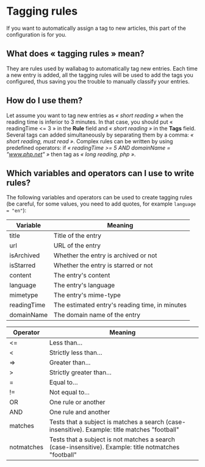 # Tagging rules


If you want to automatically assign a tag to new articles, this part of
the configuration is for you.

## What does « tagging rules » mean?

They are rules used by wallabag to automatically tag new entries. Each
time a new entry is added, all the tagging rules will be used to add the
tags you configured, thus saving you the trouble to manually classify
your entries.

## How do I use them?

Let assume you want to tag new entries as *« short reading »* when the
reading time is inferior to 3 minutes. In that case, you should put «
readingTime &lt;= 3 » in the **Rule** field and *« short reading »* in
the **Tags** field. Several tags can added simultaneously by separating
them by a comma: *« short reading, must read »*. Complex rules can be
written by using predefined operators: if *« readingTime &gt;= 5 AND
domainName = "www.php.net" »* then tag as *« long reading, php »*.

## Which variables and operators can I use to write rules?

The following variables and operators can be used to create tagging
rules (be careful, for some values, you need to add quotes, for example
`language = "en"`):

  Variable      | Meaning                                          
  ------------- | -------------------
  title         | Title of the entry                               
  url           | URL of the entry                                 
  isArchived    | Whether the entry is archived or not             
  isStarred     | Whether the entry is starred or not              
  content       | The entry's content                              
  language      | The entry's language                             
  mimetype      | The entry's mime-type                            
  readingTime   | The estimated entry's reading time, in minutes   
  domainName    | The domain name of the entry                     


  Operator     | Meaning
  ------------- | -------------
  &lt;=         | Less than…
  &lt;         | Strictly less than…
  =&gt;        | Greater than…
  &gt;         | Strictly greater than…
  =            | Equal to…
  !=           | Not equal to…
  OR           | One rule or another
  AND          | One rule and another
  matches      | Tests that a subject is matches a search (case-insensitive). Example: title matches "football"
  notmatches   | Tests that a subject is not matches a search (case-insensitive). Example: title notmatches "football"
